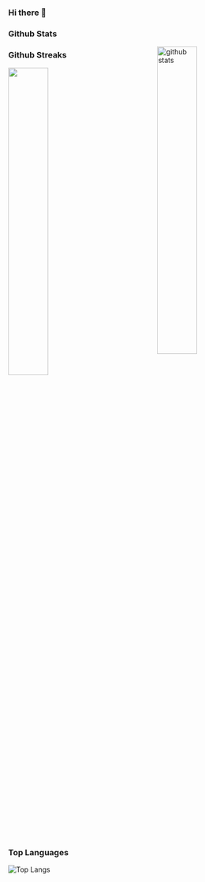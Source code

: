 ### Hi there 👋

<!--
**susantoscott/susantoscott** is a ✨ _special_ ✨ repository because its `README.md` (this file) appears on your GitHub profile.

Here are some ideas to get you started:

- 🔭 I’m currently working on ...
- 🌱 I’m currently learning ...
- 👯 I’m looking to collaborate on ...
- 🤔 I’m looking for help with ...
- 💬 Ask me about ...
- 📫 How to reach me: ...
- 😄 Pronouns: ...
- ⚡ Fun fact: ...
-->

### Github Stats
<img src="https://github-readme-stats.vercel.app/api?username=susantoscott&show_icons=true&theme=discord_old_blurple" alt="github stats" width="40%" align="right"/>


### Github Streaks
<img src="https://github-readme-streak-stats.herokuapp.com/?user=susantoscott&theme=dark" width="40%" >


### Top Languages
 ![Top Langs](https://github-readme-stats.vercel.app/api/top-langs/?username=susantoscott&layout=compact)

